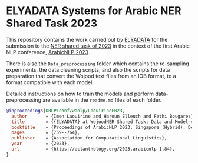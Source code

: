 # ELYADATA Systems for Arabic NER Shared Task 2023

This repository contains the work carried out by [ELYADATA](https://www.elyadata.com/) for the submission to the [NER shared task of 2023](https://dlnlp.ai/st/wojood/) 
in the context of the first Arabic NLP conference, [ArabicNLP 2023](https://arabicnlp2023.sigarab.org/home).

There is also the `Data_preprocessing` folder which contains the re-sampling experiments, the data cleaning scripts,
and also the scripts for data preparation that convert the Wojood text files from an IOB format, to a format compatible 
with each model.

Detailed instructions on how to train the models and perform data-preprocessing are available in the `readme.md` files 
of each folder.


```bibtex
@inproceedings{DBLP:conf/wanlp/LaouirineEB23,
  author       = {Imen Laouirine and Haroun Elleuch and Fethi Bougares},
  title        = {{ELYADATA} at WojoodNER Shared Task: Data and Model-centric Approaches for Arabic Flat and Nested {NER}},
  booktitle    = {Proceedings of ArabicNLP 2023, Singapore (Hybrid), December 7, 2023},
  pages        = {759--764},
  publisher    = {Association for Computational Linguistics},
  year         = {2023},
  url          = {https://aclanthology.org/2023.arabicnlp-1.84},
}
```
